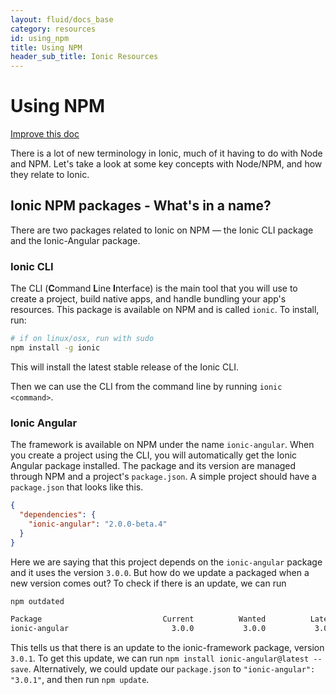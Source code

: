 ```yaml
---
layout: fluid/docs_base
category: resources
id: using_npm
title: Using NPM
header_sub_title: Ionic Resources
---
```


# Using NPM

<a class="improve-v2-docs" href='https://github.com/ionic-team/ionic-site/edit/master/content/docs/resources/using-npm/index.md'>
  Improve this doc
</a>

There is a lot of new terminology in Ionic, much of it having to do with Node and NPM. Let's take a look at some key concepts with Node/NPM, and how they relate to Ionic.

## Ionic NPM packages - What's in a name?

There are two packages related to Ionic on NPM &mdash; the Ionic CLI package and the Ionic-Angular package.

### Ionic CLI

The CLI (**C**ommand **L**ine **I**nterface) is the main tool that you will use to create a project, build native apps, and handle bundling your app's resources. This package is available on NPM and is called `ionic`. To install, run:

```bash
# if on linux/osx, run with sudo
npm install -g ionic
```

This will install the latest stable release of the Ionic CLI.

Then we can use the CLI from the command line by running `ionic <command>`.


### Ionic Angular

The framework is available on NPM under the name `ionic-angular`. When you create a project using the CLI, you will automatically get the Ionic Angular package installed. The package and its version are managed through NPM and a project's `package.json`. A simple project should have a `package.json` that looks like this.


```json
{
  "dependencies": {
    "ionic-angular": "2.0.0-beta.4"
  }
}
```

Here we are saying that this project depends on the `ionic-angular` package and it uses the version `3.0.0`. But how do we update a packaged when a new version comes out? To check if there is an update, we can run

```bash
npm outdated

Package                           Current          Wanted          Latest     Location
ionic-angular                       3.0.0           3.0.0           3.0.1        myApp
```

This tells us that there is an update to the ionic-framework package, version `3.0.1`. To get this update, we can run `npm install ionic-angular@latest --save`. Alternatively, we could update our `package.json` to `"ionic-angular": "3.0.1"`, and then run `npm update`.
